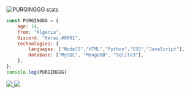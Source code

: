 ![PURGINGGG stats](https://github-readme-stats.vercel.app/api?username=PURGINGGG-1337&show_icons=true&theme=tokyonight)

```js
const PURGINGGG = {
    age: 14,
    from: "Algeria",
    Discord: "Keraz.#0001",
    technologies: {
        languages: ["NodeJS","HTML","Python","CSS","JavaScript"],
        database: ["MySQL", "MongoDB", "Sqlite3"],
    },
};
console.log(PURGINGGG)
```

<a href="https://github.com/PURGINGGG-1337?tab=followers">
  <img src="https://img.shields.io/github/followers/PURGINGGG-1337">
</a>
<a href="https://github.com/PURGINGGG-1337">
   <img src="https://komarev.com/ghpvc/?username=PURGINGGG-1337">
</a>
